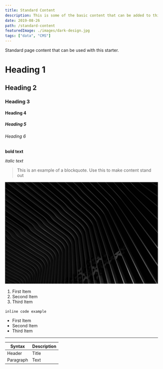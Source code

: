 ```yaml
---
title: Standard Content
description: This is some of the basic content that can be added to this theme
date: 2019-08-26
path: /standard-content
featuredImage: ./images/dark-design.jpg
tags: ["data", "CMS"]
---
```


Standard page content that can be used with this starter.

# Heading 1

## Heading 2

### Heading 3

#### Heading 4

##### Heading 5

###### Heading 6

**bold text**

_italic text_

> This is an example of a blockquote. Use this to make content stand out

![This is the alt text for this image](./images/dark-design.jpg)

1. First Item
2. Second Item
3. Third Item

`inline code example`

- First Item
- Second Item
- Third Item

---

| Syntax    | Description |
| --------- | ----------- |
| Header    | Title       |
| Paragraph | Text        |
